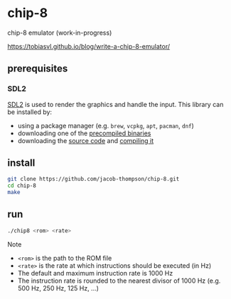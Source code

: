 # chip-8

chip-8 emulator (work-in-progress)

https://tobiasvl.github.io/blog/write-a-chip-8-emulator/

## prerequisites

### SDL2

[SDL2](https://www.libsdl.org/) is used to render the graphics and handle the input. This library can be installed by:
- using a package manager (e.g. `brew`, `vcpkg`, `apt`, `pacman`, `dnf`)
- downloading one of the [precompiled binaries](https://github.com/libsdl-org/SDL/releases/latest)
- downloading the [source code](https://github.com/libsdl-org/SDL) and [compiling it](https://wiki.libsdl.org/Installation)

## install

```bash
git clone https://github.com/jacob-thompson/chip-8.git
cd chip-8
make
```

## run

```bash
./chip8 <rom> <rate>
```

> [!NOTE]
> - `<rom>` is the path to the ROM file
> - `<rate>` is the rate at which instructions should be executed (in Hz)
> - The default and maximum instruction rate is 1000 Hz
> - The instruction rate is rounded to the nearest divisor of 1000 Hz (e.g. 500 Hz, 250 Hz, 125 Hz, ...)
